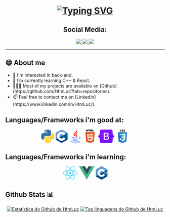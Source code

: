 <h1 align="center">
  <a href="https://git.io/typing-svg"><img src="https://readme-typing-svg.demolab.com?font=Fira+Code&pause=1000&color=2AA889&center=true&vCenter=true&random=false&width=435&lines=Hey+there!+%F0%9F%91%8B;I'm+Lucas+Medeiros." alt="Typing SVG" /></a>
</h1>

<h2 align="center">Social Media:</h2>
<p align="center">
  <a href="https://www.instagram.com/lusca_vvv">
    <img loading="lazy" src="https://img.shields.io/badge/-Instagram-%23E4405F?style=for-the-badge&logo=instagram&logoColor=white" target="_blank">
  </a>
  <a href="https://www.linkedin.com/in/HtmLuc">
    <img src="https://img.shields.io/badge/-LinkedIn-%230077B5?style=for-the-badge&logo=linkedin&logoColor=white">
  </a>
  <a href="mailto:lucasvdmedeiros.dev@gmail.com">
    <img src="https://img.shields.io/badge/Gmail-D14836?style=for-the-badge&logo=gmail&logoColor=white">
  </a>
</p>

<hr>

## 😁 About me
<ul>
  <li>
    🔭 I'm interested in back-and.
  </li>
  <li>
    🌱 I’m currently learning C++ & React.
  </li>
  <li>
    👨🏻‍💻 Most of my projects are available on [Github](https://github.com/HtmLuc?tab=repositories).
  </li>
  <li>
    📫 Feel free to contact me on [LinkedIn](https://www.linkedin.com/in/HtmLuc/).
  </li>
</ul>

## Languages/Frameworks i'm good at:
<p align="center">
  <code><a href="https://www.python.org/"><img alt="Python" title="Python" src="./assets/python.png" height="42"></a></code>
  <code><a href="https://www.w3schools.com/c/c_intro.php"><img alt="C" title="C" src="./assets/C.png" height="42"></a></code>
  <code><a href="https://www.java.com/en/"><img alt="Java" title="Java" src="./assets/java.png" height="42"></a></code>
  <code><a href="https://en.wikipedia.org/wiki/HTML"><img alt="HTML 5" title="HTML 5" src="./assets/html.png" height="42"></a></code>
  <code><a href="https://getbootstrap.com"><img alt="Bootstrap" title="Bootstrap" src="./assets/Bootstrap_logo.png" height="42"></a></code>
  <code><a href="https://www.w3.org/Style/CSS/Overview.en.html"><img alt="CSS 3" title="CSS 3" src="./assets/css.png" height="42"></a></code>
</p>

## Languages/Frameworks i'm learning:
<p align="center">
  <code><a href="https://reactjs.org/"><img alt="ReactJS" title="ReactJS" src="./assets/react.png" height="42"></a></code>
  <code><a href="https://vuejs.org/"><img alt="Vue" title="Vue" src="./assets/vue.png" height="42"></a></code>
  <code><a href="https://en.wikipedia.org/wiki/C%2B%2B"><img alt="C++" title="C++" src="./assets/C++.png" height="42"></a></code>
</p>

## Github Stats 📊
<p align="center">
  <a href="https://github.com/anuraghazra/github-readme-stats"><img alt="Estatística do Github de HtmLuc" src="https://github-readme-stats.vercel.app/api?username=HtmLuc&show_icons=true&count_private=true&theme=gotham&border_radius=10"height="192px"/></a>
  <a href="https://github.com/anuraghazra/github-readme-stats"><img alt="Top linguagens do Github de HtmLuc" src="https://github-readme-stats.vercel.app/api/top-langs/?username=HtmLuc&langs_count=8&layout=compact&theme=gotham&border_radius=10" height="192px"/></a>
</p>

